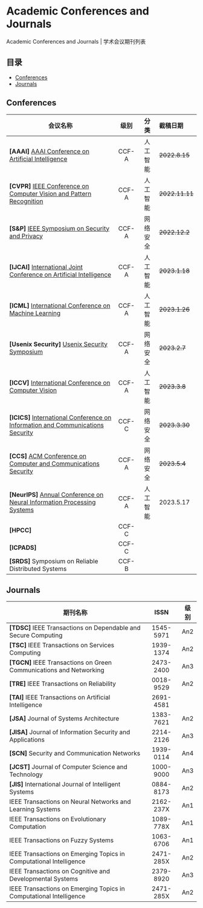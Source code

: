 # Academic Conferences and Journals
Academic Conferences and Journals | 学术会议期刊列表

## 目录

- [Conferences](#CCF-Conferences)
- [Journals](#Journals)

## Conferences

| 会议名称                                                     | 级别  |   分类   | 截稿日期       |
| ------------------------------------------------------------ | :---: | :------: | :------------- |
| **[AAAI]** [AAAI Conference on Artificial Intelligence](https://aaai.org/Conferences/AAAI-23/) | CCF-A | 人工智能 | ~~2022.8.15~~  |
| **[CVPR]** [IEEE Conference on Computer Vision and Pattern Recognition](http://cvpr2023.thecvf.com/) | CCF-A | 人工智能 | ~~2022.11.11~~ |
| **[S&P]** [IEEE Symposium on Security and Privacy](https://www.ieee-security.org/TC/SP2023/) | CCF-A | 网络安全 | ~~2022.12.2~~  |
| **[IJCAI]** [International Joint Conference on Artificial Intelligence](https://ijcai-23.org/) | CCF-A | 人工智能 | ~~2023.1.18~~  |
| **[ICML]** [International Conference on Machine Learning](https://icml.cc/Conferences/2023) | CCF-A | 人工智能 | ~~2023.1.26~~  |
| **[Usenix Security]** [Usenix Security Symposium](https://www.usenix.org/conference/usenixsecurity23) | CCF-A | 网络安全 | ~~2023.2.7~~   |
| **[ICCV]** [International Conference on Computer Vision](https://iccv2023.thecvf.com/) | CCF-A | 人工智能 | ~~2023.3.8~~   |
| **[ICICS]** [International Conference on Information and Communications Security]() | CCF-C | 网络安全 | ~~2023.3.30~~  |
| **[CCS]** [ACM Conference on Computer and Communications Security](https://www.sigsac.org/ccs/CCS2023/index.html) | CCF-A | 网络安全 | ~~2023.5.4~~   |
| **[NeurIPS]** [Annual Conference on Neural Information Processing Systems](https://neurips.cc/Conferences/2023) | CCF-A | 人工智能 | 2023.5.17      |
| **[HPCC]**                                                   | CCF-C |          |                |
| **[ICPADS]**                                                 | CCF-C |          |                |
| **[SRDS]** Symposium on Reliable Distributed Systems         | CCF-B |          |                |



## Journals

| 期刊名称                                                     |   ISSN    | 级别 |
| ------------------------------------------------------------ | :-------: | :--: |
| **[TDSC]** IEEE Transactions on Dependable and Secure Computing | 1545-5971 | An2  |
| **[TSC]** IEEE Transactions on Services Computing            | 1939-1374 | An2  |
| **[TGCN]** IEEE Transactions on Green Communications and Networking | 2473-2400 | An3  |
| **[TRE]** IEEE Transactions on Reliability                   | 0018-9529 | An2  |
| **[TAI]** IEEE Transactions on Artificial Intelligence       | 2691-4581 |      |
| **[JSA]** Journal of Systems Architecture                    | 1383-7621 | An2  |
| **[JISA]** Journal of Information Security and Applications  | 2214-2126 | An3  |
| **[SCN]** Security and Communication Networks                | 1939-0114 | An4  |
| **[JCST]** Journal of Computer Science and Technology        | 1000-9000 | An3  |
| **[JIS]** International Journal of Intelligent Systems       | 0884-8173 | An2  |
| IEEE Transactions on Neural Networks and Learning Systems    | 2162-237X | An1  |
| IEEE Transactions on Evolutionary Computation                | 1089-778X | An1  |
| IEEE Transactions on Fuzzy Systems                           | 1063-6706 | An1  |
| IEEE Transactions on Emerging Topics in Computational Intelligence | 2471-285X | An2  |
| IEEE Transactions on Cognitive and Developmental Systems     | 2379-8920 | An3  |
| IEEE Transactions on Emerging Topics in Computational Intelligence | 2471-285X | An2  |
